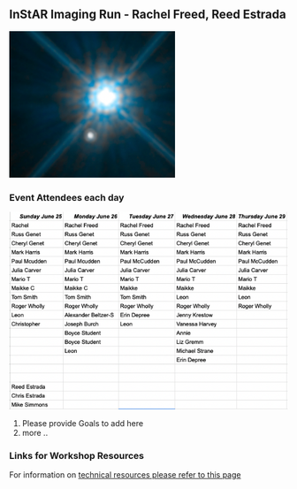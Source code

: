 ## InStAR Imaging Run - Rachel Freed, Reed Estrada

<img src="doublestar.png" width=300px />

### Event Attendees each day
![att](instar_event_attendees.png)

1. Please provide Goals to add here
1. more ..
### Links for Workshop Resources

For information on [technical resources please refer to this page](https://chandrunarayan.github.io/Mt-Wilson-Workshops/#links-for-workshop-resources)